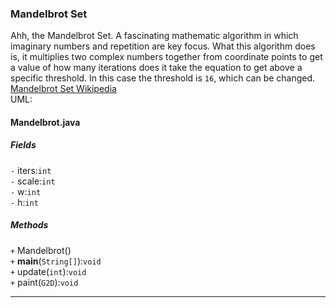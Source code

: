 ### Mandelbrot Set
Ahh, the Mandelbrot Set. A fascinating mathematic algorithm in which imaginary numbers and repetition are key focus. What this algorithm does is, it multiplies two complex numbers together from coordinate points to get a value of how many iterations does it take the equation to get above a specific threshold. In this case the threshold is `16`, which can be changed.  
[Mandelbrot Set Wikipedia](https://en.wikipedia.org/wiki/Mandelbrot_set)  
UML:
#### Mandelbrot.java
##### Fields
`-` iters:`int`  
`-` scale:`int`  
`-` w:`int`  
`-` h:`int`  
##### Methods
`+` Mandelbrot()  
`+` **main**(`String[]`):`void`  
`+` update(`int`):`void`  
`+` paint(`G2D`):`void`
***